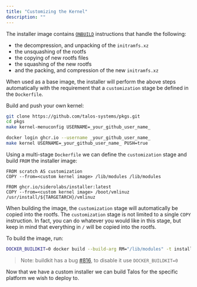 ```yaml
---
title: "Customizing the Kernel"
description: ""
---
```


The installer image contains [`ONBUILD`](https://docs.docker.com/engine/reference/builder/#onbuild) instructions that handle the following:

- the decompression, and unpacking of the `initramfs.xz`
- the unsquashing of the rootfs
- the copying of new rootfs files
- the squashing of the new rootfs
- and the packing, and compression of the new `initramfs.xz`

When used as a base image, the installer will perform the above steps automatically with the requirement that a `customization` stage be defined in the `Dockerfile`.

Build and push your own kernel:

 ```sh
 git clone https://github.com/talos-systems/pkgs.git
 cd pkgs
 make kernel-menuconfig USERNAME=_your_github_user_name_

 docker login ghcr.io --username _your_github_user_name_
 make kernel USERNAME=_your_github_user_name_ PUSH=true
 ```

Using a multi-stage `Dockerfile` we can define the `customization` stage and build `FROM` the installer image:

```docker
FROM scratch AS customization
COPY --from=<custom kernel image> /lib/modules /lib/modules

FROM ghcr.io/siderolabs/installer:latest
COPY --from=<custom kernel image> /boot/vmlinuz /usr/install/${TARGETARCH}/vmlinuz
```

When building the image, the `customization` stage will automatically be copied into the rootfs.
The `customization` stage is not limited to a single `COPY` instruction.
In fact, you can do whatever you would like in this stage, but keep in mind that everything in `/` will be copied into the rootfs.

To build the image, run:

```bash
DOCKER_BUILDKIT=0 docker build --build-arg RM="/lib/modules" -t installer:kernel .
```

> Note: buildkit has a bug [#816](https://github.com/moby/buildkit/issues/816), to disable it use `DOCKER_BUILDKIT=0`

Now that we have a custom installer we can build Talos for the specific platform we wish to deploy to.
